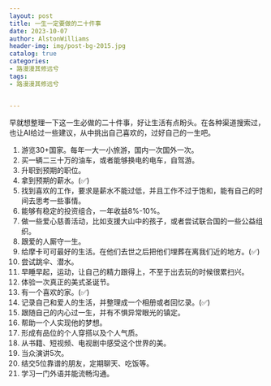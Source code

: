 ```yaml
---
layout: post
title: 一生一定要做的二十件事
date: 2023-10-07
author: AlstonWilliams
header-img: img/post-bg-2015.jpg
catalog: true
categories:
- 路漫漫其修远兮
tags:
- 路漫漫其修远兮


---
```


早就想整理一下这一生必做的二十件事，好让生活有点盼头。在各种渠道搜索过，也让AI给过一些建议，从中挑出自己喜欢的，过好自己的一生吧。

1. 游览30+国家。每年一大一小旅游，国内一次国外一次。
2. 买一辆二三十万的油车，或者能够换电的电车，自驾游。
3. 升职到预期的职位。
4. 拿到预期的薪水。(✅)
5. 找到喜欢的工作，要求是薪水不能过低，并且工作不过于饱和，能有自己的时间去思考一些事情。
6. 能够有稳定的投资组合，一年收益8%-10%。
7. 做一些爱心慈善活动，比如支援大山中的孩子，或者尝试联合国的一些公益组织。
8. 跟爱的人厮守一生。
9. 给摩卡可可最好的生活。在他们去世之后把他们埋葬在离我们近的地方。(✅)
10. 尝试跳伞、潜水。
11. 早睡早起，运动，让自己的精力跟得上，不至于出去玩的时候很累扫兴。
12. 体验一次真正的美式圣诞节。
13. 有一个喜欢的家。(✅)
14. 记录自己和爱人的生活，并整理成一个相册或者回忆录。(✅)
15. 跟随自己的内心过一生，并有不惧异常眼光的镇定。
16. 帮助一个人实现他的梦想。
17. 形成有品位的个人穿搭以及个人气质。
18. 从书籍、短视频、电视剧中感受这个世界的美。
19. 当众演讲5次。
20. 结交5位靠谱的朋友，定期聊天、吃饭等。
21. 学习一门外语并能流畅沟通。
